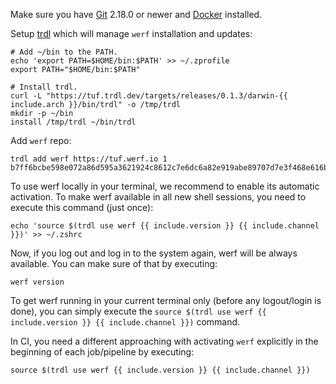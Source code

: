 Make sure you have [Git](https://git-scm.com/download/mac) 2.18.0 or newer and [Docker](https://docs.docker.com/get-docker) installed.

Setup [trdl](https://github.com/werf/trdl) which will manage `werf` installation and updates:

```shell
# Add ~/bin to the PATH.
echo 'export PATH=$HOME/bin:$PATH' >> ~/.zprofile
export PATH="$HOME/bin:$PATH"

# Install trdl.
curl -L "https://tuf.trdl.dev/targets/releases/0.1.3/darwin-{{ include.arch }}/bin/trdl" -o /tmp/trdl
mkdir -p ~/bin
install /tmp/trdl ~/bin/trdl
```

Add `werf` repo:
```shell
trdl add werf https://tuf.werf.io 1 b7ff6bcbe598e072a86d595a3621924c8612c7e6dc6a82e919abe89707d7e3f468e616b5635630680dd1e98fc362ae5051728406700e6274c5ed1ad92bea52a2
```

To use werf locally in your terminal, we recommend to enable its automatic activation. To make werf available in all new shell sessions, you need to execute this command (just once):
```shell
echo 'source $(trdl use werf {{ include.version }} {{ include.channel }})' >> ~/.zshrc
```

Now, if you log out and log in to the system again, werf will be always available. You can make sure of that by executing:

```shell
werf version
```

To get werf running in your current terminal only (before any logout/login is done), you can simply execute the `source $(trdl use werf {{ include.version }} {{ include.channel }})` command.

In CI, you need a different approaching with activating `werf` explicitly in the beginning of each job/pipeline by executing:

```shell
source $(trdl use werf {{ include.version }} {{ include.channel }})
```
